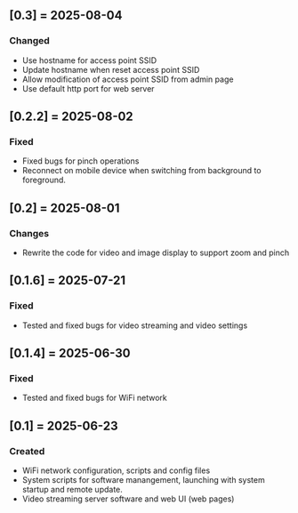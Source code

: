 ## [0.3] = 2025-08-04
### Changed 
- Use hostname for access point SSID 
- Update hostname when reset access point SSID 
- Allow modification of access point SSID from admin page 
- Use default http port for web server 

## [0.2.2] = 2025-08-02
### Fixed
- Fixed bugs for pinch operations 
- Reconnect on mobile device when switching from background to foreground.

## [0.2] = 2025-08-01
### Changes
- Rewrite the code for video and image display to support zoom and pinch 

## [0.1.6] = 2025-07-21
### Fixed 
- Tested and fixed bugs for video streaming and video settings 

## [0.1.4] = 2025-06-30
### Fixed 
- Tested and fixed bugs for WiFi network  

## [0.1] = 2025-06-23
### Created 
- WiFi network configuration, scripts and config files 
- System scripts for software manangement, launching with system startup and remote update. 
- Video streaming server software and web UI (web pages) 
